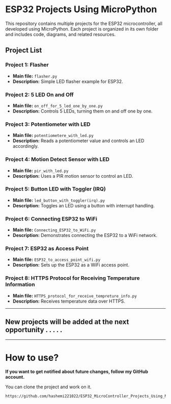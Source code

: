 # ESP32 Projects Using MicroPython

This repository contains multiple projects for the ESP32 microcontroller, all developed using MicroPython. Each project is organized in its own folder and includes code, diagrams, and related resources.

## Project List

### Project 1: Flasher
- **Main file:** `flasher.py`
- **Description:** Simple LED flasher example for ESP32.

### Project 2: 5 LED On and Off
- **Main file:** `on_off_for_5_led_one_by_one.py`
- **Description:** Controls 5 LEDs, turning them on and off one by one.

### Project 3: Potentiometer with LED
- **Main file:** `potentiometere_with_led.py`
- **Description:** Reads a potentiometer value and controls an LED accordingly.

### Project 4: Motion Detect Sensor with LED
- **Main file:** `pir_with_led.py`
- **Description:** Uses a PIR motion sensor to control an LED.

### Project 5: Button LED with Toggler (IRQ)
- **Main file:** `led_button_with_toggler(irq).py`
- **Description:** Toggles an LED using a button with interrupt handling.

### Project 6: Connecting ESP32 to WiFi
- **Main file:** `Connecting_ESP32_to_WiFi.py`
- **Description:** Demonstrates connecting the ESP32 to a WiFi network.

### Project 7: ESP32 as Access Point
- **Main file:** `ESP32_to_access_point_wifi.py`
- **Description:** Sets up the ESP32 as a WiFi access point.

### Project 8: HTTPS Protocol for Receiving Temperature Information
- **Main file:** `HTTPS_protocol_for_receive_tempreture_info.py`
- **Description:** Receives temperature data over HTTPS.

---

## New projects will be added at the next opportunity . . . . .

---

# How to use?

<strong>If you want to get notified about future changes, follow my GitHub account.</strong>

You can clone the project and work on it.

```bash
https://github.com/hashemi221022/ESP32_MicroController_Projects_Using_MicroPython.git
```

